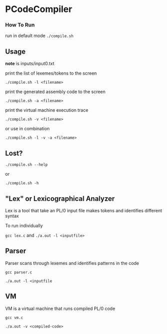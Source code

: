 # PCodeCompiler

### How To Run
run in default mode
`./compile.sh`



## Usage

**note** <filename> is inputs/input0.txt

print the list of lexemes/tokens to the screen

`./compile.sh -l <filename>`

print the generated assembly code to the screen

`./compile.sh -a <filename>`

print the virtual machine execution trace

`./compile.sh -v <filename>`

or use in combination

`./compile.sh -l -v -a <filename>`

## Lost?

`./compile.sh --help`

or

`./compile.sh -h`


## "Lex" or Lexicographical Analyzer

Lex is a tool that take an PL/0 input file makes tokens and identifies different syntax

To run individually

`gcc lex.c` and `./a.out -l <inputfile>`

## Parser
Parser scans through lexemes and identifies patterns in the code

`gcc parser.c`

`./a.out -l <inputfile`


## VM

VM is a virtual machine that runs compiled PL/0 code

`gcc vm.c`

`./a.out -v <compiled-code>`
